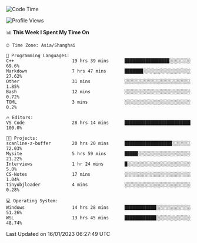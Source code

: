 <!--START_SECTION:waka-->
![Code Time](http://img.shields.io/badge/Code%20Time-593%20hrs%2030%20mins-blue)

![Profile Views](http://img.shields.io/badge/Profile%20Views-1-blue)

📊 **This Week I Spent My Time On** 

```text
⌚︎ Time Zone: Asia/Shanghai

💬 Programming Languages: 
C++                      19 hrs 39 mins      █████████████████░░░░░░░░   69.6% 
Markdown                 7 hrs 47 mins       ███████░░░░░░░░░░░░░░░░░░   27.62% 
Other                    31 mins             ░░░░░░░░░░░░░░░░░░░░░░░░░   1.85% 
Bash                     12 mins             ░░░░░░░░░░░░░░░░░░░░░░░░░   0.72% 
TOML                     3 mins              ░░░░░░░░░░░░░░░░░░░░░░░░░   0.2%

🔥 Editors: 
VS Code                  28 hrs 14 mins      █████████████████████████   100.0%

🐱‍💻 Projects: 
scanline-z-buffer        20 hrs 20 mins      ██████████████████░░░░░░░   72.03% 
Mysite                   5 hrs 59 mins       █████░░░░░░░░░░░░░░░░░░░░   21.22% 
Interviews               1 hr 24 mins        █░░░░░░░░░░░░░░░░░░░░░░░░   5.0% 
CS-Notes                 17 mins             ░░░░░░░░░░░░░░░░░░░░░░░░░   1.04% 
tinyobjloader            4 mins              ░░░░░░░░░░░░░░░░░░░░░░░░░   0.28%

💻 Operating System: 
Windows                  14 hrs 28 mins      ████████████░░░░░░░░░░░░░   51.26% 
WSL                      13 hrs 45 mins      ████████████░░░░░░░░░░░░░   48.74%

```


 Last Updated on 16/01/2023 06:27:49 UTC
<!--END_SECTION:waka-->